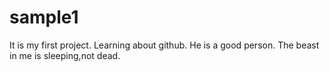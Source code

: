 # sample1
It is my first project. 
Learning about github.
He is a good person.
The beast in me is sleeping,not dead.
